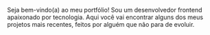 Seja bem-vindo(a) ao meu portfólio!
Sou um desenvolvedor frontend apaixonado por tecnologia. Aqui você vai encontrar alguns dos meus projetos mais recentes, feitos por alguém que não para de evoluir.

